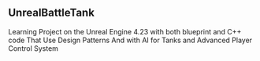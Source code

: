 ## UnrealBattleTank
Learning Project on the Unreal Engine 4.23 with both blueprint and C++ code That Use Design Patterns And with AI for Tanks and Advanced Player Control System
